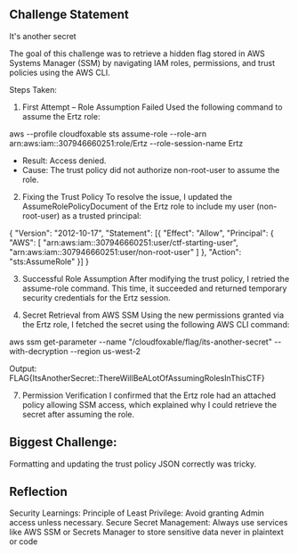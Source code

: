 ## Challenge Statement

It's another secret 

The goal of this challenge was to retrieve a hidden flag stored in AWS Systems Manager (SSM) by navigating IAM roles, permissions, and trust policies using the AWS CLI.

Steps Taken:
1. First Attempt – Role Assumption Failed
Used the following command to assume the Ertz role:

aws --profile cloudfoxable sts assume-role --role-arn arn:aws:iam::307946660251:role/Ertz --role-session-name Ertz

- Result: Access denied.
- Cause: The trust policy did not authorize non-root-user to assume the role.

2. Fixing the Trust Policy
To resolve the issue, I updated the AssumeRolePolicyDocument of the Ertz role to include my user (non-root-user) as a trusted principal:

{
  "Version": "2012-10-17",
  "Statement": [{
    "Effect": "Allow",
    "Principal": {
      "AWS": [
        "arn:aws:iam::307946660251:user/ctf-starting-user",
        "arn:aws:iam::307946660251:user/non-root-user"
      ]
    },
    "Action": "sts:AssumeRole"
  }]
}

3. Successful Role Assumption
After modifying the trust policy, I retried the assume-role command. This time, it succeeded and returned temporary security credentials for the Ertz session.

5. Secret Retrieval from AWS SSM
Using the new permissions granted via the Ertz role, I fetched the secret using the following AWS CLI command:

aws ssm get-parameter --name "/cloudfoxable/flag/its-another-secret" --with-decryption --region us-west-2

Output:
FLAG{ItsAnotherSecret::ThereWillBeALotOfAssumingRolesInThisCTF}

7. Permission Verification
I confirmed that the Ertz role had an attached policy allowing SSM access, which explained why I could retrieve the secret after assuming the role. 

## Biggest Challenge:

Formatting and updating the trust policy JSON correctly was tricky.

## Reflection
Security Learnings:
Principle of Least Privilege: Avoid granting Admin access unless necessary.
Secure Secret Management: Always use services like AWS SSM or Secrets Manager to store sensitive data never in plaintext or code
